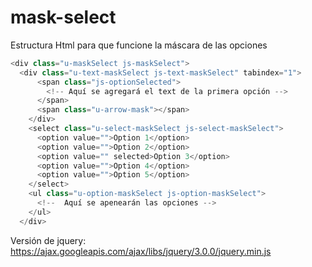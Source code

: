 # mask-select

Estructura Html para que funcione la máscara de las opciones
```javascript
<div class="u-maskSelect js-maskSelect">
  <div class="u-text-maskSelect js-text-maskSelect" tabindex="1">
      <span class="js-optionSelected">
        <!-- Aquí se agregará el text de la primera opción -->
      </span>
      <span class="u-arrow-mask"></span>
    </div>
    <select class="u-select-maskSelect js-select-maskSelect">
      <option value="">Option 1</option>
      <option value="">Option 2</option>
      <option value="" selected>Option 3</option>
      <option value="">Option 4</option>
      <option value="">Option 5</option>
    </select>
    <ul class="u-option-maskSelect js-option-maskSelect">
      <!--	Aquí se apenearán las opciones -->
    </ul>
  </div>
```

Versión de jquery:
https://ajax.googleapis.com/ajax/libs/jquery/3.0.0/jquery.min.js
